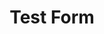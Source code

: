 ---
layout: form
title: Test Form
description: "Help patients visualize how your services can benefit them. Before and After photos on your practice website allows current and prospective patients to see your work and what you can do for them."
meta_image: "/img/meta/content-multiplier.jpg"
permalink: "/form-test"
page_class:
- class: form-page
form_url: "http://go.pardot.com/l/772793/2019-06-24/44g"
---